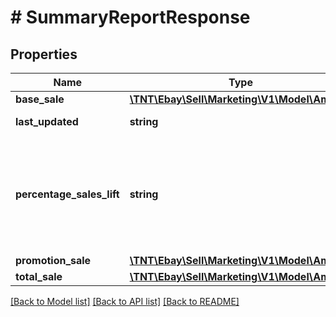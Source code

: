 # # SummaryReportResponse

## Properties

Name | Type | Description | Notes
------------ | ------------- | ------------- | -------------
**base_sale** | [**\TNT\Ebay\Sell\Marketing\V1\Model\Amount**](Amount.md) |  | [optional]
**last_updated** | **string** | The date the report was generated. | [optional]
**percentage_sales_lift** | **string** | The percentage of the total dollar amount gained due to promotions. This value is calculated as follows:  &lt;br&gt;&lt;br&gt;&lt;b&gt;precentageSalesLift&lt;/b&gt; &#x3D; &lt;b&gt;promotionSale&lt;/b&gt; / (&lt;b&gt;baseSale&lt;/b&gt; + &lt;b&gt;promotionSale&lt;/b&gt;) | [optional]
**promotion_sale** | [**\TNT\Ebay\Sell\Marketing\V1\Model\Amount**](Amount.md) |  | [optional]
**total_sale** | [**\TNT\Ebay\Sell\Marketing\V1\Model\Amount**](Amount.md) |  | [optional]

[[Back to Model list]](../../README.md#models) [[Back to API list]](../../README.md#endpoints) [[Back to README]](../../README.md)
